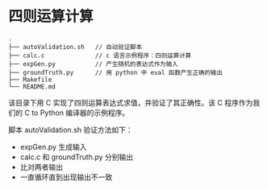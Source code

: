 # 四则运算计算

```
.
├── autoValidation.sh   // 自动验证脚本
├── calc.c              // c 语言示例程序：四则运算计算
├── expGen.py           // 产生随机的表达式作为输入
├── groundTruth.py      // 用 python 中 eval 函数产生正确的输出
├── Makefile
└── README.md
```

该目录下用 C 实现了四则运算表达式求值，并验证了其正确性。该 C 程序作为我们的 C to Python 编译器的示例程序。

脚本 autoValidation.sh 验证方法如下：

- expGen.py 生成输入
- calc.c 和 groundTruth.py 分别输出
- 比对两者输出
- 一直循环直到出现输出不一致